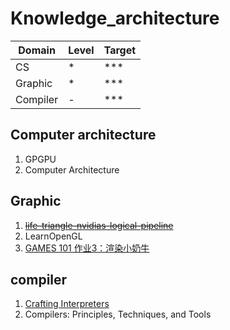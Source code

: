 # Knowledge_architecture

Domain  |Level|Target
--------|:----|:-----
CS      |*    |***
Graphic |*    |***
Compiler|-    |***

## Computer architecture
1. GPGPU
2. Computer Architecture

## Graphic
1. ~~[life-triangle-nvidias-logical-pipeline](https://developer.nvidia.com/content/life-triangle-nvidias-logical-pipeline)~~
2. LearnOpenGL
3. [GAMES 101 作业3：渲染小奶牛](https://zhuanlan.zhihu.com/p/465058581)

## compiler
1. [Crafting Interpreters](http://craftinginterpreters.com/welcome.html)
2. Compilers: Principles, Techniques, and Tools
